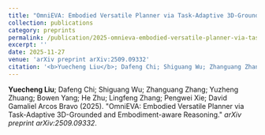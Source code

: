 ```yaml
---
title: "OmniEVA: Embodied Versatile Planner via Task-Adaptive 3D-Grounded and Embodiment-aware Reasoning"
collection: publications
category: preprints
permalink: /publication/2025-omnieva-embodied-versatile-planner-via-task-adapti
excerpt: ''
date: 2025-11-27
venue: 'arXiv preprint arXiv:2509.09332'
citation: '<b>Yuecheng Liu</b>; Dafeng Chi; Shiguang Wu; Zhanguang Zhang; Yuzheng Zhuang; Bowen Yang; He Zhu; Lingfeng Zhang; Pengwei Xie; David Gamaliel Arcos Bravo (2025). &quot;OmniEVA: Embodied Versatile Planner via Task-Adaptive 3D-Grounded and Embodiment-aware Reasoning.&quot; <i>arXiv preprint arXiv:2509.09332</i>.'
---
```


<b>Yuecheng Liu</b>; Dafeng Chi; Shiguang Wu; Zhanguang Zhang; Yuzheng Zhuang; Bowen Yang; He Zhu; Lingfeng Zhang; Pengwei Xie; David Gamaliel Arcos Bravo (2025). &quot;OmniEVA: Embodied Versatile Planner via Task-Adaptive 3D-Grounded and Embodiment-aware Reasoning.&quot; <i>arXiv preprint arXiv:2509.09332</i>.
